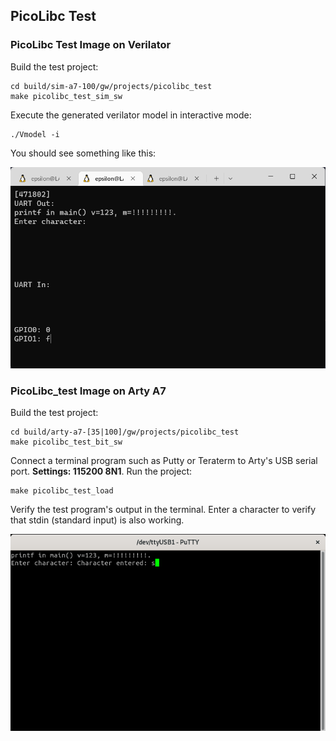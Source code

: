 ## PicoLibc Test

### PicoLibc Test Image on Verilator

Build the test project:
```
cd build/sim-a7-100/gw/projects/picolibc_test
make picolibc_test_sim_sw
```
Execute the generated verilator model in interactive mode:
```
./Vmodel -i
```
You should see something like this:

![Picolibc_test on Verilator](assets/picolibc_test_verilator.png)

### PicoLibc_test Image on Arty A7
Build the test project:
```
cd build/arty-a7-[35|100]/gw/projects/picolibc_test
make picolibc_test_bit_sw
```
Connect a terminal program such as Putty or Teraterm to Arty's USB serial port. **Settings: 115200 8N1**.
Run the project:
```
make picolibc_test_load
```
Verify the test program's output in the terminal. Enter a character to verify that stdin (standard input) is also working.

![Picolibc_test on Arty - Putty Terminal](assets/picolibc_test_arty.png)
